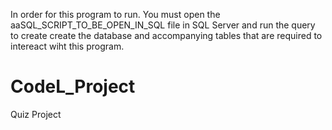 In order for this program to run. You must open the aaSQL_SCRIPT_TO_BE_OPEN_IN_SQL file in SQL Server and run the query to create 
create the database and accompanying tables that are required to intereact wiht this program.
# CodeL_Project
Quiz Project
